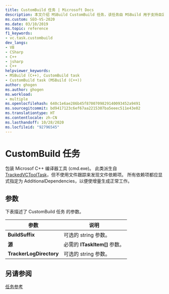 ```yaml
---
title: CustomBuild 任务 | Microsoft Docs
description: 本文介绍 MSBuild CustomBuild 任务，该任务由 MSBuild 用于支持自定义 C++ 生成过程。
ms.custom: SEO-VS-2020
ms.date: 03/10/2019
ms.topic: reference
f1_keywords:
- vc.task.custombuild
dev_langs:
- VB
- CSharp
- C++
- jsharp
- C++
helpviewer_keywords:
- MSBuild (C++), CustomBuild task
- CustomBuild task (MSBuild (C++))
author: ghogen
ms.author: ghogen
ms.workload:
- multiple
ms.openlocfilehash: 640c1e6ae286b45f8700709829140093452a9491
ms.sourcegitcommit: bd9417123c6ef67aa2215307ba5eeec511e43e02
ms.translationtype: HT
ms.contentlocale: zh-CN
ms.lasthandoff: 10/28/2020
ms.locfileid: "92796545"
---
```

# <a name="custombuild-task"></a>CustomBuild 任务

包装 Microsof C++ 编译器工具 (cmd.exe)。 此类派生自 [TrackedVCToolTask](../msbuild/trackedvctooltask-base-class.md)，但不使用文件跟踪来发现文件依赖项。 所有依赖项都应显式指定为 AdditionalDependencies，以便使增量生成正常工作。

## <a name="parameters"></a>参数

下表描述了 CustomBuild 任务  的参数。

|参数|说明|
|---------------|-----------------|
|**BuildSuffix**|可选的 string  参数。|
|**源**|必需的 **ITaskItem[]** 参数。|
|**TrackerLogDirectory**|可选的 string  参数。|

## <a name="see-also"></a>另请参阅

[任务参考](../msbuild/msbuild-task-reference.md)
